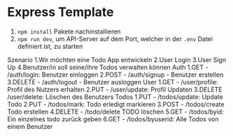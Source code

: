 # Express Template

1. `npm install` Pakete nachinstallieren
2. `npm run dev`, um API-Server auf dem Port, welcher in der `.env` Datei definiert ist, zu starten

Szenario
1.Wir möchten eine Todo App entwickeln
2.User Login
3.User Sign Up
4.Benutzer/in soll seine/ihre Todos verwalten können
Auth
1.GET - /auth/login: Benutzer einloggen
2.POST - /auth/signup - Benutzer erstellen
3.DELETE - /auth/logout - Benutzer ausloggen
User
1.GET - /user/profile: Profil des Nutzers erhalten
2.PUT - /user/update: Profil Updaten
3.DELETE /user/delete: Löschen des Benutzers
Todos
1.PUT - /todos/update: Update Todo
2.PUT - /todos/mark: Todo erledigt markieren
3.POST - /todos/create Todo erstellen
4.DELETE - /todo/delete TODO löschen
5.GET - /todos/byid: Ein einzelnes todo zurück geben
6.GET - /todos/byuserid: Alle Todos von einem Benutzer
